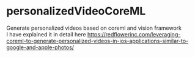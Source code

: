 # personalizedVideoCoreML
Generate personalized videos based on coreml and vision framework<br>
I have explained it in detail here https://redflowerinc.com/leveraging-coreml-to-generate-personalized-videos-in-ios-applications-similar-to-google-and-apple-photos/
